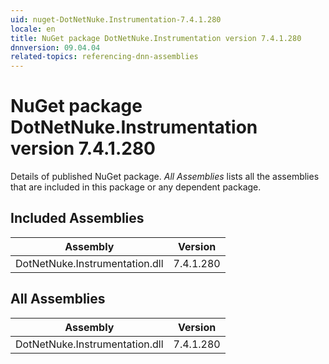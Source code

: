 ```yaml
---
uid: nuget-DotNetNuke.Instrumentation-7.4.1.280
locale: en
title: NuGet package DotNetNuke.Instrumentation version 7.4.1.280
dnnversion: 09.04.04
related-topics: referencing-dnn-assemblies
---
```


# NuGet package DotNetNuke.Instrumentation version 7.4.1.280
Details of published NuGet package.
*All Assemblies* lists all the assemblies that are included in this package or any dependent package.

## Included Assemblies

|Assembly|Version|
|---|---|
|DotNetNuke.Instrumentation.dll|7.4.1.280|

## All Assemblies

|Assembly|Version|
|---|---|
|DotNetNuke.Instrumentation.dll|7.4.1.280|


